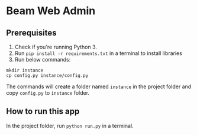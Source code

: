 # Beam Web Admin
## Prerequisites
1. Check if you're running Python 3. 
2. Run `pip install -r requirements.txt` in a terminal to install libraries
3. Run below commands:
```
mkdir instance
cp config.py instance/config.py
```
The commands will create a folder named `instance` in the project folder and copy `config.py` to `instance` folder.

## How to run this app
In the project folder, run `python run.py` in a terminal.
